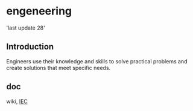 # engeneering
'last update 28'
## Introduction
Engineers use their knowledge and skills to solve practical problems and create solutions that meet specific needs.
## doc
wiki, <a href="https://www.electropedia.org">IEC</a>


